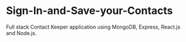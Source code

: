 # Sign-In-and-Save-your-Contacts
Full stack Contact Keeper application using MongoDB, Express, React.js and Node.js. 
